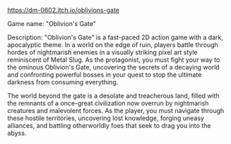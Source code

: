 https://dm-0602.itch.io/oblivions-gate

Game name: "Oblivion's Gate"

Description: 
  "Oblivion's Gate" is a fast-paced 2D action game with a dark, apocalyptic theme. In a world on the edge of ruin, players battle through hordes of nightmarish enemies in a visually 
striking pixel art style reminiscent of Metal Slug. As the protagonist, you must fight your way to the ominous Oblivion's Gate, uncovering the secrets of a decaying world and 
confronting powerful bosses in your quest to stop the ultimate darkness from consuming everything.

  The world beyond the gate is a desolate and treacherous land, filled with the remnants of a once-great civilization now overrun by nightmarish creatures and malevolent forces. As 
the player, you must navigate through these hostile territories, uncovering lost knowledge, forging uneasy alliances, and battling otherworldly foes that seek to drag you into the abyss.
